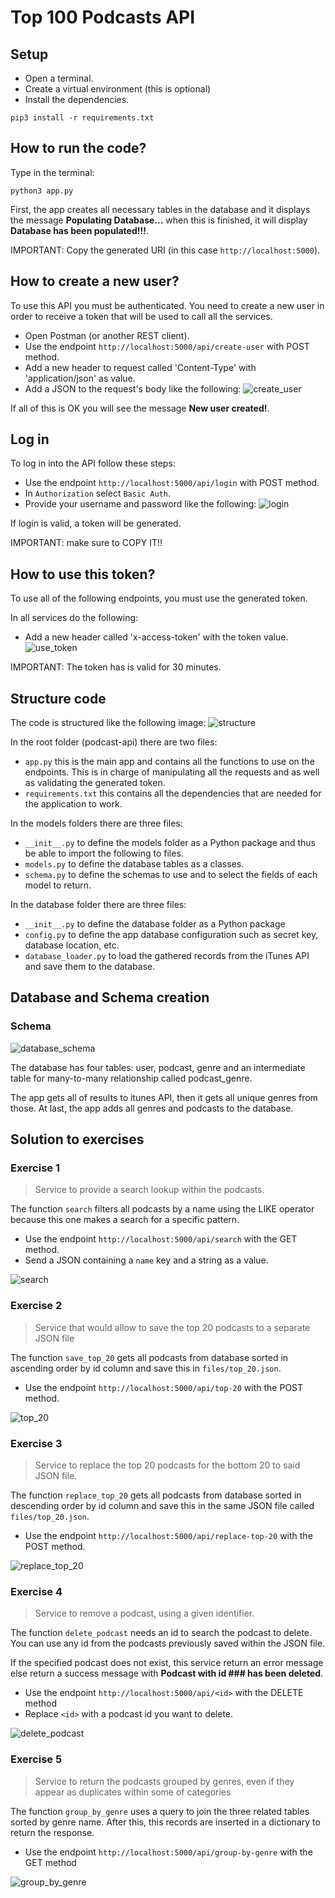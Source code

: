 # Top 100 Podcasts API

## Setup
- Open a terminal.
- Create a virtual environment (this is optional)
- Install the dependencies.

``` shell script
pip3 install -r requirements.txt
```

## How to run the code?
Type in the terminal:
```shell script
python3 app.py
```

First, the app creates all necessary tables in the database and it displays 
the message **Populating Database...** when this is finished, it will display
**Database has been populated!!!**.

IMPORTANT: Copy the generated URI (in this case `http://localhost:5000`).

## How to create a new user?
To use this API you must be authenticated. You need to create a new user
in order to receive a token that will be used to call all the services.

- Open Postman (or another REST client).
- Use the endpoint `http://localhost:5000/api/create-user` with POST method.
- Add a new header to request called 'Content-Type' with 'application/json' as
value.
- Add a JSON to the request's body like the following:
![create_user](images_documentation/create_user.png)

If all of this is OK you will see the message **New user created!**.

## Log in
To log in into the API follow these steps:

- Use the endpoint `http://localhost:5000/api/login` with POST method.
- In `Authorization` select `Basic Auth`.
- Provide your username and password like the following:
![login](images_documentation/login.png)

If login is valid, a token will be generated.

IMPORTANT: make sure to COPY IT!!

## How to use this token?
To use all of the following endpoints, you must use the generated token.

In all services do the following:
- Add a new header called 'x-access-token' with the token value.
![use_token](images_documentation/use_token.png)

IMPORTANT: The token has is valid for 30 minutes.

## Structure code
The code is structured like the following image:
![structure](images_documentation/structure_code.png)

In the root folder (podcast-api) there are two files:
- `app.py` this is the main app and contains all the functions to use on the
endpoints. This is in charge of manipulating all the requests and as well as
validating the generated token.
- `requirements.txt` this contains all the dependencies that are needed for 
the application to work.

In the models folders there are three files: 
- `__init__.py` to define the models folder as a Python package and thus
be able to import the following to files.
- `models.py` to define the database tables as a classes.
- `schema.py` to define the schemas to use and to select the fields of each 
model to return.

In the database folder there are three files:
- `__init__.py` to define the database folder as a Python package
- `config.py` to define the app database configuration such as secret key, 
database location, etc.
- `database_loader.py` to load the gathered records from the iTunes API and
save them to the database.

## Database and Schema creation
### Schema
![database_schema](images_documentation/database_schema.png)

The database has four tables: user, podcast, genre and an intermediate 
table for many-to-many relationship called podcast_genre.

The app gets all of results to itunes API, then it gets all unique genres from 
those. At last, the app adds all genres and podcasts to the database.

## Solution to exercises
### Exercise 1
> Service to provide a search lookup within the podcasts.

The function `search` filters all podcasts by a name using the LIKE operator
because this one makes a search for a specific pattern.

- Use the endpoint `http://localhost:5000/api/search` with the GET method.
- Send a JSON containing a `name` key and a string as a value.

![search](images_documentation/search.png)

### Exercise 2
> Service that would allow to save the top 20 podcasts to a separate JSON file

The function `save_top_20` gets all podcasts from database sorted in
ascending order by id column and save this in `files/top_20.json`.

- Use the endpoint `http://localhost:5000/api/top-20` with the POST method.

![top_20](images_documentation/top-20.png)

### Exercise 3
> Service to replace the top 20 podcasts for the bottom 20 to said JSON file.

The function `replace_top_20` gets all podcasts from database sorted in
descending order by id column and save this in the same JSON file called
`files/top_20.json`.

- Use the endpoint `http://localhost:5000/api/replace-top-20` with the POST
method.

![replace_top_20](images_documentation/replace_top_20.png)

### Exercise 4
> Service to remove a podcast, using a given identifier.

The function `delete_podcast` needs an id to search the podcast to delete. You
can use any id from the podcasts previously saved within the JSON file.

If the specified podcast does not exist, this service return an error message 
else return a success message with **Podcast with id ### has been deleted**.

- Use the endpoint `http://localhost:5000/api/<id>` with the DELETE method
- Replace `<id>` with a podcast id you want to delete.

![delete_podcast](images_documentation/delete_podcast.png)

### Exercise 5
> Service to return the podcasts grouped by genres, even if they appear as
> duplicates within some of categories

The function `group_by_genre` uses a query to join the three related tables 
sorted by genre name. After this, this records are inserted in a dictionary to 
return the response.

- Use the endpoint `http://localhost:5000/api/group-by-genre` with the GET
method

![group_by_genre](images_documentation/group_by_genre.png)

 
 